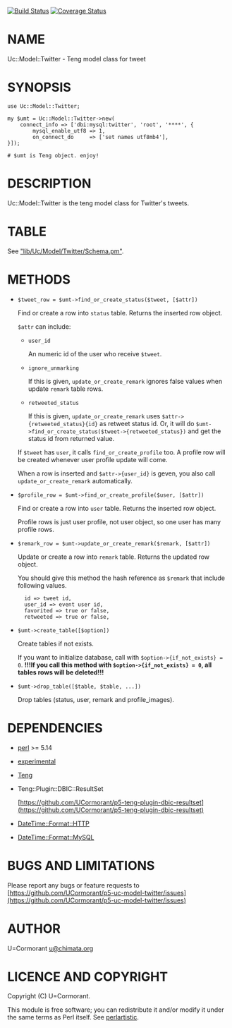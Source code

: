 [![Build Status](https://travis-ci.org/UCormorant/p5-uc-model-twitter.png?branch=master)](https://travis-ci.org/UCormorant/p5-uc-model-twitter) [![Coverage Status](https://coveralls.io/repos/UCormorant/p5-uc-model-twitter/badge.png?branch=master)](https://coveralls.io/r/UCormorant/p5-uc-model-twitter?branch=master)
# NAME

Uc::Model::Twitter - Teng model class for tweet

# SYNOPSIS

    use Uc::Model::Twitter;

    my $umt = Uc::Model::Twitter->new(
        connect_info => ['dbi:mysql:twitter', 'root', '****', {
            mysql_enable_utf8 => 1,
            on_connect_do     => ['set names utf8mb4'],
    }]);

    # $umt is Teng object. enjoy!

# DESCRIPTION

Uc::Model::Twitter is the teng model class for Twitter's tweets.

# TABLE

See ["lib/Uc/Model/Twitter/Schema.pm"](#lib-uc-model-twitter-schema-pm).

# METHODS

- `$tweet_row = $umt->find_or_create_status($tweet, [$attr])`

    Find or create a row into `status` table.
    Returns the inserted row object.

    `$attr` can include:

    - `user_id`

        An numeric id of the user who receive `$tweet`.

    - `ignore_unmarking`

        If this is given, `update_or_create_remark` ignores false values when update `remark` table rows.

    - `retweeted_status`

        If this is given, `update_or_create_remark` uses `$attr->{retweeted_status}{id}` as retweet status id.
        Or, it will do `$umt->find_or_create_status($tweet->{retweeted_status})` and get the status id from returned value.

    If `$tweet` has `user`, it calls `find_or_create_profile` too.
    A profile row will be created whenever user profile update will come.

    When a row is inserted and `$attr->{user_id}` is geven,
    you also call `update_or_create_remark` automatically.

- `$profile_row = $umt->find_or_create_profile($user, [$attr])`

    Find or create a row into `user` table.
    Returns the inserted row object.

    Profile rows is just user profile, not user object, so one user has many profile rows.

- `$remark_row = $umt->update_or_create_remark($remark, [$attr])`

    Update or create a row into `remark` table.
    Returns the updated row object.

    You should give this method the hash reference as `$remark` that include following values.

        id => tweet id,
        user_id => event user id,
        favorited => true or false,
        retweeted => true or false,

- `$umt->create_table([$option])`

    Create tables if not exists.

    If you want to initialize database, call with `$option->{if_not_exists} = 0`.
    __!!!If you call this method with `$option->{if_not_exists} = 0`, all tables rows will be deleted!!!__

- `$umt->drop_table([$table, $table, ...])`

    Drop tables (status, user, remark and profile\_images).

# DEPENDENCIES

- [perl](https://metacpan.org/pod/perl) >= 5.14
- [experimental](https://metacpan.org/pod/experimental)
- [Teng](https://metacpan.org/pod/Teng)
- Teng::Plugin::DBIC::ResultSet

    [https://github.com/UCormorant/p5-teng-plugin-dbic-resultset](https://github.com/UCormorant/p5-teng-plugin-dbic-resultset)

- [DateTime::Format::HTTP](https://metacpan.org/pod/DateTime::Format::HTTP)
- [DateTime::Format::MySQL](https://metacpan.org/pod/DateTime::Format::MySQL)

# BUGS AND LIMITATIONS

Please report any bugs or feature requests to
[https://github.com/UCormorant/p5-uc-model-twitter/issues](https://github.com/UCormorant/p5-uc-model-twitter/issues)

# AUTHOR

U=Cormorant <u@chimata.org>

# LICENCE AND COPYRIGHT

Copyright (C) U=Cormorant.

This module is free software; you can redistribute it and/or
modify it under the same terms as Perl itself. See [perlartistic](https://metacpan.org/pod/perlartistic).
